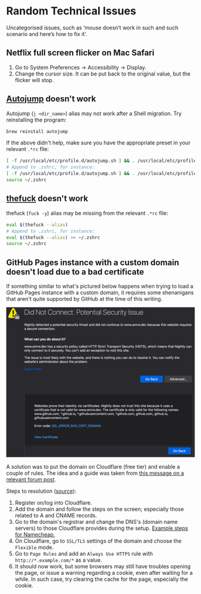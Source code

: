 # Random Technical Issues

Uncategorised issues, such as ‘mouse doesn’t work in such and such scenario and here’s how to fix it’.

## Netflix full screen flicker on Mac Safari

1. Go to System Preferences -> Accessibility -> Display.
1. Change the cursor size. It can be put back to the original value, but the flicker will stop.

## [Autojump](https://github.com/wting/autojump) doesn't work

Autojump (`j <dir_name>`) alias may not work after a Shell migration. Try reinstalling the program:

```bash
brew reinstall autojump
```

If the above didn't help, make sure you have the appropriate preset in your relevant `.*rc` file:

```bash
[ -f /usr/local/etc/profile.d/autojump.sh ] && . /usr/local/etc/profile.d/autojump.sh
# Append to .zshrc, for instance:
[ -f /usr/local/etc/profile.d/autojump.sh ] && . /usr/local/etc/profile.d/autojump.sh >> ~/.zshrc
source ~/.zshrc
```

## [thefuck](https://github.com/nvbn/thefuck) doesn't work

thefuck (`fuck -y`) alias may be missing from the relevant `.*rc` file:

```bash
eval $(thefuck --alias)
# Append to .zshrc, for instance:
eval $(thefuck --alias) >> ~/.zshrc
source ~/.zshrc
```

## GitHub Pages instance with a custom domain doesn't load due to a bad certificate

If something similar to what's pictured below happens when trying to load a GitHub Pages instance with a custom domain, it requires some shenanigans that aren't quite supported by GitHub at the time of this writing.

<center><img src="./assets/gh-pages-custom-domain-bad-cert.png" alt="GitHub Pages instance with a custom domain doesn't load due to a bad certificate" width="600"></center>

A solution was to put the domain on Cloudflare (free tier) and enable a couple of rules. The idea and a guide was taken from [this message on a relevant forum post][1].

Steps to resolution ([source][2]):

1. Register on/log into Cloudflare.
1. Add the domain and follow the steps on the screen; especially those related to A and CNAME records.
1. Go to the domain's registrar and change the DNS's (domain name servers) to those Cloudflare provides during the setup. [Example steps for Namecheap.][3]
1. On Cloudflare, go to `SSL/TLS` settings of the domain and choose the `Flexible` mode.
1. Go to `Page Rules` and add an `Always Use HTTPS` rule with `http://*.example.com/*` as a value.
1. It should now work, but some browsers may still have troubles opening the page, or issue a warning regarding a cookie, even after waiting for a while. In such case, try clearing the cache for the page, especially the cookie.

[1]: https://github.community/t5/GitHub-Pages/Certificate-error/m-p/1724#M137
[2]: https://hackernoon.com/set-up-ssl-on-github-pages-with-custom-domains-for-free-a576bdf51bc
[3]: https://www.namecheap.com/support/knowledgebase/article.aspx/767/10/how-to-change-dns-for-a-domain
